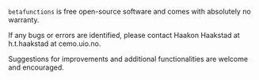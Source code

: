 `betafunctions` is free open-source software and comes with absolutely no warranty. 

If any bugs or errors are identified, please contact Haakon Haakstad at h.t.haakstad at cemo.uio.no.

Suggestions for improvements and additional functionalities are welcome and encouraged.
